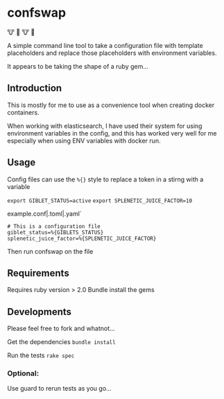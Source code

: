 confswap
========
:cow: :cow2: :cow: :cow2:

A simple command line tool to take a configuration file with template placeholders and replace those placeholders with environment variables.

It appears to be taking the shape of a ruby gem...

## Introduction

This is mostly for me to use as a convenience tool when creating docker containers.

When working with elasticsearch, I have used their system for using environment variables in the config, and this has worked very well for me especially when using ENV variables with docker run.

## Usage

Config files can use the `%{}` style to replace a token in a stirng with a variable

`export GIBLET_STATUS=active`
`export SPLENETIC_JUICE_FACTOR=10`

example.conf|.toml|.yaml`
```
# This is a configuration file
giblet_status=%{GIBLETS_STATUS}
splenetic_juice_factor=%{SPLENETIC_JUICE_FACTOR}
``` 

Then run confswap on the file

## Requirements

Requires ruby version > 2.0
Bundle install the gems

## Developments

Please feel free to fork and whatnot...

Get the dependencies
``bundle install``

Run the tests
``rake spec`` 

### Optional:
Use guard to rerun tests as you go...
